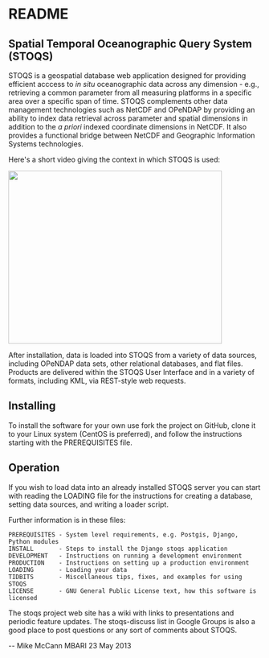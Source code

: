 README
======

Spatial Temporal Oceanographic Query System (STOQS)
---------------------------------------------------

STOQS is a geospatial database web application designed for providing efficient 
acccess to *in situ* oceanographic data across any dimension - e.g., retrieving
a common parameter from all measuring platforms in a specific area over a 
specific span of time.  STOQS complements other data management technologies
such as NetCDF and OPeNDAP by providing an ability to index data retrieval 
across parameter and spatial dimensions in addition to the *a priori* indexed
coordinate dimensions in NetCDF.  It also provides a functional bridge between 
NetCDF and Geographic Information Systems technologies.

Here's a short video giving the context in which STOQS is used:

<a href='http://www.youtube.com/watch?feature=player_embedded&v=E8wO3qMevV8' target='_blank'><img src='http://img.youtube.com/vi/E8wO3qMevV8/0.jpg' width='425' height=344 /></a>

After installation, data is loaded into STOQS from a variety of data sources,
including OPeNDAP data sets, other relational databases, and flat files.  
Products are delivered within the STOQS User Interface and in a variety of 
formats, including KML, via REST-style web requests.

Installing
----------
To install the software for your own use fork the project on GitHub, clone it to
your Linux system (CentOS is preferred), and follow the instructions starting with 
the PREREQUISITES file.

Operation
---------
If you wish to load data into an already installed STOQS server you can start with
reading  the LOADING file for the instructions for creating a database, setting data
sources, and writing a loader script.


Further information is in these files:

    PREREQUISITES - System level requirements, e.g. Postgis, Django, Python modules
    INSTALL       - Steps to install the Django stoqs application
    DEVELOPMENT   - Instructions on running a development environment
    PRODUCTION    - Instructions on setting up a production environment
    LOADING       - Loading your data
    TIDBITS       - Miscellaneous tips, fixes, and examples for using STOQS
    LICENSE       - GNU General Public License text, how this software is licensed

The stoqs project web site has a wiki with links to presentations and periodic feature
updates.  The stoqs-discuss list in Google Groups is also a good place to post questions
or any sort of comments about STOQS.    

--
Mike McCann
MBARI 23 May 2013

